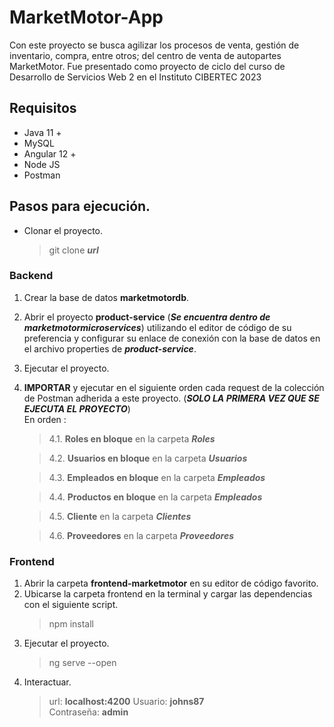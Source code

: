 # MarketMotor-App

Con este proyecto se busca agilizar los procesos de venta, gestión de inventario, compra, entre otros; del centro de venta de autopartes MarketMotor.
Fue presentado como proyecto de ciclo del curso de Desarrollo de Servicios Web 2 en el Instituto CIBERTEC 2023

## Requisitos
- Java 11 +
- MySQL
- Angular 12 + 
- Node JS
- Postman


## Pasos para ejecución.
* Clonar el proyecto.
    > git clone ***url***
### Backend

1. Crear la base de datos **marketmotordb**.
2. Abrir el proyecto **product-service** (***Se encuentra dentro de marketmotormicroservices***) utilizando el editor de código de su preferencia y configurar su enlace de conexión con la base de datos en el archivo properties de ***product-service***.

3. Ejecutar el proyecto.
4. **IMPORTAR** y ejecutar en el siguiente orden cada request de la colección de Postman adherida a este proyecto. (***SOLO LA PRIMERA VEZ QUE SE EJECUTA EL PROYECTO***)
    <br>
    En orden :
    >4.1. **Roles en bloque** en la carpeta ***Roles***
    
    >4.2. **Usuarios en bloque** en la carpeta ***Usuarios***
    
    >4.3. **Empleados en bloque** en la carpeta ***Empleados***
    
    >4.4. **Productos en bloque** en la carpeta ***Empleados***
    
    >4.5. **Cliente** en la carpeta ***Clientes***
    
    >4.6. **Proveedores** en la carpeta ***Proveedores***

### Frontend
1. Abrir la carpeta **frontend-marketmotor** en su editor de código favorito.
2. Ubicarse la carpeta frontend en la terminal y cargar las dependencias con el siguiente script.
    > npm install
3. Ejecutar el proyecto.
    > ng serve --open
4. Interactuar.
    > url: **localhost:4200**
    > Usuario: **johns87** <br>
    > Contraseña: **admin**